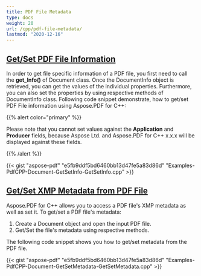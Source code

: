 ```yaml
---
title: PDF File Metadata
type: docs
weight: 20
url: /cpp/pdf-file-metadata/
lastmod: "2020-12-16"
---
```


## <ins>**Get/Set PDF File Information**
In order to get file specific information of a PDF file, you first need to call the **get_Info()** of Document class. Once the DocumentInfo object is retrieved, you can get the values of the individual properties. Furthermore, you can also set the properties by using respective methods of DocumentInfo class. Following code snippet demonstrate, how to get/set PDF File information using Aspose.PDF for C++:

{{% alert color="primary" %}} 

Please note that you cannot set values against the **Application** and **Producer** fields, because Aspose Ltd. and Aspose.PDF for C++ x.x.x will be displayed against these fields.

{{% /alert %}} 

{{< gist "aspose-pdf" "e5fb9ddf5bd6460bb13d47fe5a83d86d" "Examples-PdfCPP-Document-GetSetInfo-GetSetInfo.cpp" >}}
## <ins>**Get/Set XMP Metadata from PDF File**
Aspose.PDF for C++ allows you to access a PDF file's XMP metadata as well as set it. To get/set a PDF file's metadata:

1. Create a Document object and open the input PDF file.
1. Get/Set the file's metadata using respective methods.

The following code snippet shows you how to get/set metadata from the PDF file.



{{< gist "aspose-pdf" "e5fb9ddf5bd6460bb13d47fe5a83d86d" "Examples-PdfCPP-Document-GetSetMetadata-GetSetMetadata.cpp" >}}

